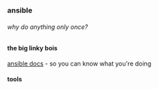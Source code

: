 ### ansible

###### why do anything only once?

#### the big linky bois

[ansible docs](https://docs.ansible.com/) - so you can know what you're
doing

#### tools
